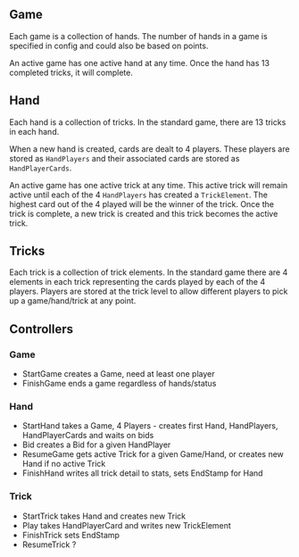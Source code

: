 ## Game

Each game is a collection of hands. The number of hands in a game is specified in
config and could also be based on points.

An active game has one active hand at any time. Once the hand has 13 completed tricks, it
will complete. 

## Hand 

Each hand is a collection of tricks. In the standard game, there are 13 tricks in each hand.

When a new hand is created, cards are dealt to 4 players. These players are stored as
`HandPlayers` and their associated cards are stored as `HandPlayerCards`.

An active game has one active trick at any time. This active trick will remain active until
each of the 4 `HandPlayers` has created a `TrickElement`. The highest card out of the 4
played will be the winner of the trick. Once the trick is complete, a new trick is created
and this trick becomes the active trick. 

## Tricks

Each trick is a collection of trick elements. In the standard game there are 4 elements in
each trick representing the cards played by each of the 4 players. Players are stored at the
trick level to allow different players to pick up a game/hand/trick at any point.

## Controllers

### Game

- StartGame creates a Game, need at least one player
- FinishGame ends a game regardless of hands/status

### Hand

- StartHand takes a Game, 4 Players - creates first Hand, HandPlayers, HandPlayerCards and
waits on bids
- Bid creates a Bid for a given HandPlayer
- ResumeGame gets active Trick for a given Game/Hand, or creates new Hand if no active Trick
- FinishHand writes all trick detail to stats, sets EndStamp for Hand

### Trick

- StartTrick takes Hand and creates new Trick
- Play takes HandPlayerCard and writes new TrickElement
- FinishTrick sets EndStamp
- ResumeTrick ? 
